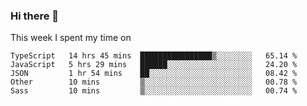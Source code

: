 ### Hi there 👋

<!--
**qiruohan/qiruohan** is a ✨ _special_ ✨ repository because its `README.md` (this file) appears on your GitHub profile.

Here are some ideas to get you started:

- 🔭 I’m currently working on ...
- 🌱 I’m currently learning ...
- 👯 I’m looking to collaborate on ...
- 🤔 I’m looking for help with ...
- 💬 Ask me about ...
- 📫 How to reach me: ...
- 😄 Pronouns: ...
- ⚡ Fun fact: ...
-->

This week I spent my time on 
<!--START_SECTION:waka-->
```text
TypeScript   14 hrs 45 mins  ████████████████▒░░░░░░░░   65.14 % 
JavaScript   5 hrs 29 mins   ██████░░░░░░░░░░░░░░░░░░░   24.20 % 
JSON         1 hr 54 mins    ██░░░░░░░░░░░░░░░░░░░░░░░   08.42 % 
Other        10 mins         ▒░░░░░░░░░░░░░░░░░░░░░░░░   00.78 % 
Sass         10 mins         ▒░░░░░░░░░░░░░░░░░░░░░░░░   00.74 % 
```
<!--END_SECTION:waka-->
